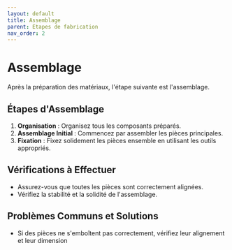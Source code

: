 ```yaml
---
layout: default
title: Assemblage
parent: Etapes de fabrication
nav_order: 2
---
```


# Assemblage

Après la préparation des matériaux, l'étape suivante est l'assemblage.

## Étapes d'Assemblage

1. **Organisation** : Organisez tous les composants préparés.
2. **Assemblage Initial** : Commencez par assembler les pièces principales.
3. **Fixation** : Fixez solidement les pièces ensemble en utilisant les outils appropriés.

## Vérifications à Effectuer

- Assurez-vous que toutes les pièces sont correctement alignées.
- Vérifiez la stabilité et la solidité de l'assemblage.

## Problèmes Communs et Solutions

- Si des pièces ne s'emboîtent pas correctement, vérifiez leur alignement et leur dimension

